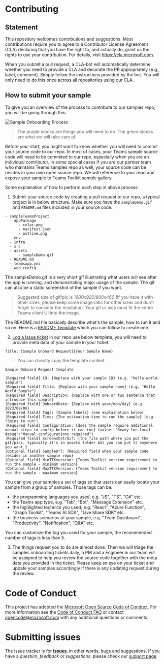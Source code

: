 # Contributing

## Statement
This repository welcomes contributions and suggestions. Most contributions require you to
agree to a Contributor License Agreement (CLA) declaring that you have the right to,
and actually do, grant us the rights to use your contribution. For details, visit
https://cla.microsoft.com.

When you submit a pull request, a CLA-bot will automatically determine whether you need
to provide a CLA and decorate the PR appropriately (e.g., label, comment). Simply follow the
instructions provided by the bot. You will only need to do this once across all repositories using our CLA.

## How to submit your sample
To give you an overview of the process to contribute to our samples repo, you will be going through this:

![Sample Onboarding Process](../assets/contributing_process.png)

> The purple blocks are things you will need to do.
> The green blocks are what we will take care of.

Before your start, you might want to know whether you will need to commit your source code to our repo. In most of cases, your Teams sample source code will need to be commited to our repo, especially when you are an individual contributor. In some special cases if you are our partner team who maintains Teams samples repo as well, your source code can be resides in your own open source repo. We will reference to your repo and expose your sample to Teams Toolkit sample gallery.

Some explaination of how to perform each step in above process:
1. Submit your source code by creating a pull request to our repo, a typical project is in below structure. Make sure you have the `sampleDemo.gif` and `README.md` files included in your source code.
```
- sampleTeamsProject
  - appPackage 
      - color.png
      - manifest.json
      - outline.png 
  - env 
  - infra
  - src 
  - assets
      - sampleDemo.gif
  - README.md
  - teamsapp.yml 
  - web.config 
```
The sampleDemo.gif is a very short gif illustrating what users will see after the app is running, and demonstrating major usage of the sample. The gif can also be a static screenshot of the sample if you want.
> Suggested size of gif/pic is *1600x920/800x460* (If you have it with other sizes, please keep same image ratio for other sizes and don't forget to consider the resolution. Your gif or pics must fit the entire Teams client UI into the image.

The README.md file basically describe what's the sample, how to run it and so on. Here is a [README Template](https://github.com/OfficeDev/TeamsFx-Samples/blob/zhany-readme-template/README_template.md) which you can follow to create one.

2. [Log a Issue ticket](https://github.com/OfficeDev/TeamsFx-Samples/issues/new) in our repo use below template, you will need to provide meta data of your sample in your ticket:
```
Title: [Sample Onboard Request]{Your Sample Name}
```
> You can directly copy the template content
```
Sample Onboard Request template

[Required field] ID: {Replace with your sample ID} (e.g. "hello-world-sample")
[Required field] Title: {Replace with your sample name} (e.g. "Hello World Sample")
[Required field] Description: {Replace with one or two sentence that introduce this sample}
[Required field] OnboardDate: {Replace with year/mon/day} (e.g. 2023/08/08)
[Required field] Tags: {Sample labels} (see explaination below)
[Required field] Time: {The estimation time to run the sample} (e.g. "5mins to run")
[Required field] Configuration: {does the sample require additional manual steps to config before it can run} (value: "Ready for local debug"/"Manual configurations required")
[Required field] Screenshot/Gif: {the file path where you put the gif/pics, typically it's in assets folder but you can put it anywhere you want.}
[Optional field] SampleUrl: {Required field when your sample code resides in another sample repo}
[Optional field] MinTTKversion: {Teams Toolkit version requirement to run the sample - minimum version}
[Optional field] MaxTTKVersion: {Teams Toolkit version requirement to run the sample - maximum version}
```
You can give your samples a set of tags so that users can easily locate your sample from a group of samples. Those tags can be:
 - the programming languages you used, e.g. "JS", "TS", "C#" etc.
 - the Teams app type, e.g. "Tab", "Bot", "Message Extension" etc.
 - the highlighted technics you used, e.g. "React", "Azure Function", "Graph Toolkit", "Teams AI SDK", "Live Share SDK" etc.
 - the business scenarios of your sample, e.g. "Team Dashboard", "Productivity", "Notification", "Q&A" etc.

You can customize the tag you used for your sample, the recommended number of tags is less than 5.

3. The things request you to do are almost done. Then we will triage the samples onboarding tickets daily, a PM and a Engineer in our team will be assigned to help you review the source code together with the meta data you provided in the ticket. Please keep an eye on your ticket and update your samples accordingly if there is any updating request during the review.

   
# Code of Conduct

This project has adopted the [Microsoft Open Source Code of Conduct](https://opensource.microsoft.com/codeofconduct/).
For more information see the [Code of Conduct FAQ](https://opensource.microsoft.com/codeofconduct/faq/)
or contact [opencode@microsoft.com](mailto:opencode@microsoft.com) with any additional questions or comments.

# Submitting issues

The issue tracker is for **[issues](https://github.com/OfficeDev/TeamsFx-Samples/issues)**, in other words, bugs and suggestions.
If you have a *question*, *feedback* or *suggestions*, please check our [support page](https://docs.microsoft.com/microsoftteams/platform/feedback).
